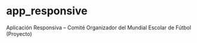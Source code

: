 # app_responsive
Aplicación Responsiva – Comité Organizador del Mundial Escolar de Fútbol (Proyecto)
